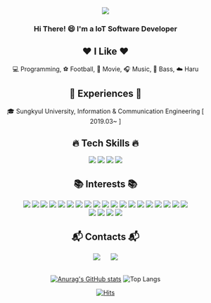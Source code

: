  <div align=center>
	 
  <img src="https://capsule-render.vercel.app/api?type=slice&color=timeAuto&text=TaehyeonKim&fontAlignY=50&fontSize=80&fontColor=000000&height=150">
  
  ### Hi There! 😄 I'm a IoT Software Developer
  
  ## ❤️ I Like ❤️
  💻 Programming, ⚽ Football, 🎥 Movie, 🎧 Music, 🎸 Bass, ☁️ Haru
  <br>
  
  ## 🥇 Experiences 🥇
  🎓 Sungkyul University, Information & Communication Engineering [ 2019.03~ ]
  <br>
  
  ## 🔥 Tech Skills 🔥
<img src="https://img.shields.io/badge/C-A8B9CC?style=flat-square&logo=C&logoColor=black"/>				<!--C-->
<img src="https://img.shields.io/badge/C++-0599C4?style=flat-square&logo=C%2B%2B&logoColor=white"/>			<!--C++-->
<img src="https://img.shields.io/badge/Python-3776AB?style=flat-square&logo=Python&logoColor=white"/>			<!--Python-->
<img src="https://img.shields.io/badge/Java-007396?style=flat-square&logo=Openjdk&logoColor=white"/>			<!--Java-->
<br>

  ## 📚 Interests 📚
<img src="https://img.shields.io/badge/C%23-512BD4?style=flat-square&logo=Csharp&logoColor=white"/>			<!--C#-->
<img src="https://img.shields.io/badge/JavaScript-F7DF1E?style=flat-square&logo=Javascript&logoColor=black"/>		<!--JavaScript-->
<img src="https://img.shields.io/badge/Node.js-339933?style=flat-square&logo=Node.js&logoColor=white"/>			<!--Node.js-->
<img src="https://img.shields.io/badge/Express-000000?style=flat-square&logo=Express&logoColor=white"/>			<!--Express-->
<img src="https://img.shields.io/badge/Spring-6DB33F?style=flat-square&logo=Spring&logoColor=white"/>			<!--Spring-->
<img src="https://img.shields.io/badge/Spring%20Boot-6DB33F?style=flat-square&logo=Springboot&logoColor=white"/>	<!--SpringBoot-->
<img src="https://img.shields.io/badge/Linux-FCC624?style=flat-square&logo=Linux&logoColor=black"/>			<!--Linux-->
<img src="https://img.shields.io/badge/GitHub-181717?style=flat-square&logo=Github&logoColor=white"/>			<!--GitHub-->
<img src="https://img.shields.io/badge/Git-F05032?style=flat-square&logo=Git&logoColor=white"/>				<!--Git-->
<img src="https://img.shields.io/badge/Raspberry%20Pi-A22846?style=flat-square&logo=RaspberryPi&logoColor=white"/>	<!--Raspberry-->
<img src="https://img.shields.io/badge/Arduino-00878F?style=flat-square&logo=Arduino&logoColor=white"/>			<!--Arduino-->
<img src="https://img.shields.io/badge/Verilog%20HDL-AC162C?style=flat-square&logo=Vonage&logoColor=white"/>		<!--Verilog-->
<img src="https://img.shields.io/badge/HTML-E34F26?style=flat-square&logo=HTML5&logoColor=white"/>			<!--HTML-->
<img src="https://img.shields.io/badge/CSS-1572B6?style=flat-square&logo=CSS3&logoColor=white"/>			<!--CSS-->
<img src="https://img.shields.io/badge/Pug-A86454?style=flat-square&logo=Pug&logoColor=white"/>				<!--Pug-->
<img src="https://img.shields.io/badge/R-276DC3?style=flat-square&logo=R&logoColor=white"/>				<!--R-->
<img src="https://img.shields.io/badge/MySQL-4479A1?style=flat-square&logo=MySQL&logoColor=white"/>			<!--MySQL-->
<img src="https://img.shields.io/badge/Windows-0078D4?style=flat-square&logo=Windows&logoColor=white"/>			<!--Windows-->
<img src="https://img.shields.io/badge/Visual%20Studio-5C2D91?style=flat-square&logo=visualstudio&logoColor=white"/>	
<img src="https://img.shields.io/badge/Visual%20Studio%20Code-007ACC?style=flat-square&logo=visualstudiocode&logoColor=white"/>
<img src="https://img.shields.io/badge/Eclipse%20IDE-2C2255?style=flat-square&logo=eclipseide&logoColor=white"/>
<img src="https://img.shields.io/badge/Anaconda-44A833?style=flat-square&logo=anaconda&logoColor=white"/>
<img src="https://img.shields.io/badge/Intellij%20IDEA-000000?style=flat-square&logo=intellijidea&logoColor=white"/>
<br>

  ## 📬️ Contacts 📬️
<a href="mailto:TaehyeonEntus@gmail.com">
    <img
        src="https://img.shields.io/badge/Gmail-d14836?style=flat-square&logo=Gmail&logoColor=white&link=mailto:TaehyeonEntus@gmail.com"        
	style="height : auto; margin-left : 10px; margin-right : 10px;"/></a>
  <a href="https://instagram.com/r1ax0gus">
    <img 
        src="http://img.shields.io/badge/-Instagram-F1007E?style=flat&logo=Instagram&logoColor=white&link=https://instagram.com/r1ax0gus/"
        style="height : auto; margin-left : 10px; margin-right : 10px;"/>
  </a>
  <br>
<br>

 [![Anurag's GitHub stats](https://github-readme-stats.vercel.app/api?username=TaehyeonEntus&hide=contribs&theme=tokyonight)](https://github.com/anuraghazra/github-readme-stats)
 ![Top Langs](https://github-readme-stats.vercel.app/api/top-langs/?username=TaehyeonEntus&layout=compact&theme=tokyonight)
 
 [![Hits](https://hits.seeyoufarm.com/api/count/incr/badge.svg?url=https%3A%2F%2Fgithub.com%2FTaehyeonEntus&count_bg=%2379C83D&title_bg=%235CAE4C&icon=&icon_color=%23368C3F&title=hits&edge_flat=false)](https://hits.seeyoufarm.com)

</div>
